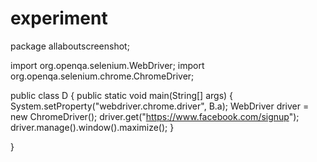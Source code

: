 # experiment

package allaboutscreenshot;

import org.openqa.selenium.WebDriver;
import org.openqa.selenium.chrome.ChromeDriver;

public class D {
	public static void main(String[] args) {
		System.setProperty("webdriver.chrome.driver", B.a);
		WebDriver driver = new ChromeDriver();
		driver.get("https://www.facebook.com/signup");
		driver.manage().window().maximize();
	}

}
